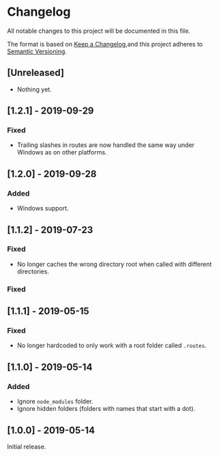 # Changelog

All notable changes to this project will be documented in this file.

The format is based on [Keep a Changelog](https://keepachangelog.com/en/1.0.0/),and this project adheres to [Semantic Versioning](https://semver.org/spec/v2.0.0.html).

## [Unreleased]

  - Nothing yet.

## [1.2.1] - 2019-09-29

### Fixed

  - Trailing slashes in routes are now handled the same way under Windows as on other platforms.

## [1.2.0] - 2019-09-28

### Added

  - Windows support.

## [1.1.2] - 2019-07-23

### Fixed

  - No longer caches the wrong directory root when called with different directories.

### Fixed

## [1.1.1] - 2019-05-15

### Fixed

  - No longer hardcoded to only work with a root folder called `.routes`.

## [1.1.0] - 2019-05-14

### Added

  - Ignore `node_modules` folder.
  - Ignore hidden folders (folders with names that start with a dot).

## [1.0.0] - 2019-05-14

Initial release.
